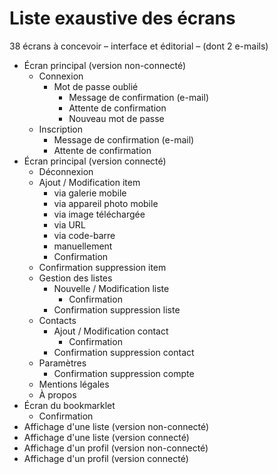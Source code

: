 # Liste exaustive des écrans

38 écrans à concevoir – interface et éditorial – (dont 2 e-mails)

- Écran principal (version non-connecté)
	- Connexion 
		- Mot de passe oublié
			- Message de confirmation (e-mail)
			- Attente de confirmation
			- Nouveau mot de passe
	- Inscription
		- Message de confirmation (e-mail)
		- Attente de confirmation
- Écran principal (version connecté)
	- Déconnexion
	- Ajout / Modification item
		- via galerie mobile
		- via appareil photo mobile
		- via image téléchargée
		- via URL
		- via code-barre
		- manuellement
		- Confirmation
	- Confirmation suppression item
	- Gestion des listes
		- Nouvelle / Modification liste
			- Confirmation
		- Confirmation suppression liste
	- Contacts
		- Ajout / Modification contact
			- Confirmation
		- Confirmation suppression contact
	- Paramètres
		- Confirmation suppression compte
	- Mentions légales
	- À propos
- Écran du bookmarklet
	- Confirmation
- Affichage d'une liste (version non-connecté)
- Affichage d'une liste (version connecté)
- Affichage d'un profil (version non-connecté)
- Affichage d'un profil (version connecté)
